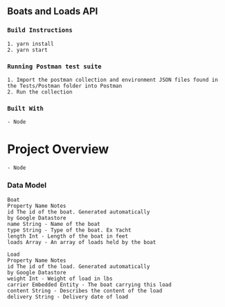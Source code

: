 ## Boats and Loads API

### `Build Instructions`

```
1. yarn install
2. yarn start

```

### `Running Postman test suite`

```
1. Import the postman collection and environment JSON files found in the Tests/Postman folder into Postman
2. Run the collection
```

### `Built With`

```
- Node
```

# Project Overview

```
- Node
```

### Data Model

```
Boat
Property Name Notes
id The id of the boat. Generated automatically
by Google Datastore
name String - Name of the boat
type String - Type of the boat. Ex Yacht
length Int - Length of the boat in feet
loads Array - An array of loads held by the boat

Load
Property Name Notes
id The id of the load. Generated automatically
by Google Datastore
weight Int - Weight of load in lbs
carrier Embedded Entity - The boat carrying this load
content String - Describes the content of the load
delivery String - Delivery date of load
```
